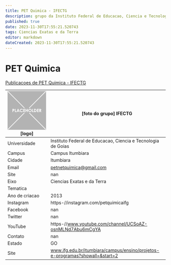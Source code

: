 ```yaml
---
title: PET Quimica - IFECTG
description: grupo da Instituto Federal de Educacao, Ciencia e Tecnologia de Goias
published: true
date: 2023-11-30T17:55:21.520743
tags: Ciencias Exatas e da Terra
editor: markdown
dateCreated: 2023-11-30T17:55:21.520743
---
```


# PET Quimica

[Publicacoes de PET Quimica - IFECTG](/atividade/182PETQuimicaIFECTG/feed.md)

| ![placeholder.png](/placeholder.png) [logo] | [foto do grupo] IFECTG         |
| ------------------------------------------- | ------------------------------------------------- |
| Universidade                                | Instituto Federal de Educacao, Ciencia e Tecnologia de Goias      |
| Campus                                      | Campus Itumbiara            |
| Cidade                                      | Itumbiara             |
| Email                                       | petnetquimica@gmail.com             |
| Site                                        | nan              |
| Eixo                                        | Ciencias Exatas e da Terra              |
| Tematica                                    |           |
| Ano de criacao                              | 2013        |
| Instagram                                   | https-//instagram.com/petquimicaifg         |
| Facebook                                    | nan          |
| Twitter                                     | nan           |
| YouTube                                     | https-//www.youtube.com/channel/UCSoAZ-osnMLNd7Abu6mCgYA           |
| Contato                                     | nan         |
| Estado                                      |  GO            |
| Site                                        | www.ifg.edu.br/itumbiara/campus/ensino/projetos-e-programas?showall=&start=2 |
